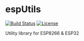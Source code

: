 # espUtils

[![Build Status](https://travis-ci.org/hunsalz/esp8266utils.svg?branch=master)](https://travis-ci.org/hunsalz/espUtils)
[![License](https://img.shields.io/badge/license-MIT%20License-blue.svg)](http://doge.mit-license.org)

Utility library for ESP8266 & ESP32
